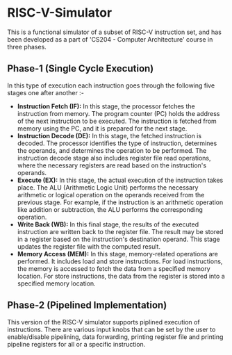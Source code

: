 # RISC-V-Simulator
This is a functional simulator of a subset of RISC-V instruction set, and has been developed as a part of 'CS204 - Computer Architecture' course in three phases. 

## Phase-1 (Single Cycle Execution)
In this type of execution each instruction goes through the following five stages one after another :-
- **Instruction Fetch (IF):** In this stage, the processor fetches the instruction from memory. The program counter (PC) holds the address of the next instruction to be executed. The instruction is fetched from memory using the PC, and it is prepared for the next stage.
- **Instruction Decode (DE):** In this stage, the fetched instruction is decoded. The processor identifies the type of instruction, determines the operands, and determines the operation to be performed. The instruction decode stage also includes register file read operations, where the necessary registers are read based on the instruction's operands.
- **Execute (EX):** In this stage, the actual execution of the instruction takes place. The ALU (Arithmetic Logic Unit) performs the necessary arithmetic or logical operation on the operands received from the previous stage. For example, if the instruction is an arithmetic operation like addition or subtraction, the ALU performs the corresponding operation.
- **Write Back (WB):** In this final stage, the results of the executed instruction are written back to the register file. The result may be stored in a register based on the instruction's destination operand. This stage updates the register file with the computed result.
- **Memory Access (MEM):** In this stage, memory-related operations are performed. It includes load and store instructions. For load instructions, the memory is accessed to fetch the data from a specified memory location. For store instructions, the data from the register is stored into a specified memory location.

## Phase-2 (Pipelined Implementation)
This version of the RISC-V simulator supports piplined execution of instructions. There are various input knobs that can be set by the user to enable/disable pipelining, data forwarding, printing register file and printing pipeline registers for all or a specific instruction.